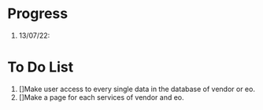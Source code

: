 # Progress
1. 13/07/22:

# To Do List
1. []Make user access to every single data in the database of vendor or eo.
2. []Make a page for each services of vendor and eo.

    